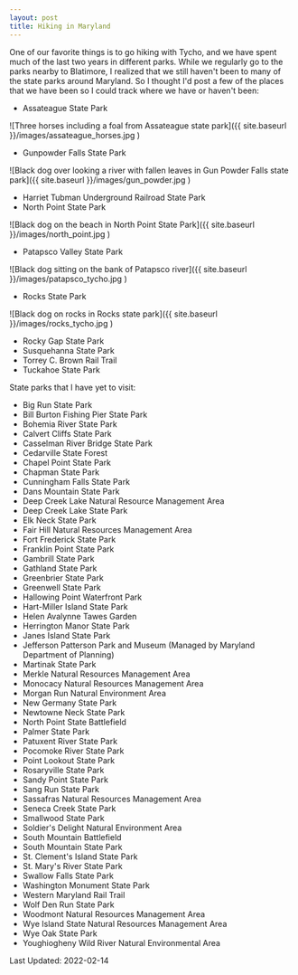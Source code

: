 ```yaml
---
layout: post
title: Hiking in Maryland
---
```


One of our favorite things is to go hiking with Tycho, and we have spent much of the last two years in different parks.  While we regularly go to the parks nearby to Blatimore, I realized that we still haven't been to many of the state parks around Maryland. So I thought I'd post a few of the places that we have been so I could track where we have or haven't been:

* Assateague State Park

![Three horses including a foal from Assateague state park]({{ site.baseurl }}/images/assateague_horses.jpg )

* Gunpowder Falls State Park

![Black dog over looking a river with fallen leaves in Gun Powder Falls state park]({{ site.baseurl }}/images/gun_powder.jpg )


* Harriet Tubman Underground Railroad State Park
* North Point State Park

![Black dog on the beach in North Point State Park]({{ site.baseurl }}/images/north_point.jpg )


* Patapsco Valley State Park

![Black dog sitting on the bank of Patapsco river]({{ site.baseurl }}/images/patapsco_tycho.jpg )


* Rocks State Park

![Black dog on rocks in Rocks state park]({{ site.baseurl }}/images/rocks_tycho.jpg )

* Rocky Gap State Park
* Susquehanna State Park
* Torrey C. Brown Rail Trail
* Tuckahoe State Park




State parks that I have yet to visit:
 
* Big Run State Park
* Bill Burton Fishing Pier State Park
* Bohemia River State Park
* Calvert Cliffs State Park
* Casselman River Bridge State Park
* Cedarville State Forest
* Chapel Point State Park
* Chapman State Park
* Cunningham Falls State Park
* Dans Mountain State Park
* Deep Creek Lake Natural Resource Management Area
* Deep Creek Lake State Park
* Elk Neck State Park
* Fair Hill Natural Resources Management Area
* Fort Frederick State Park
* Franklin Point State Park
* Gambrill State Park
* Gathland State Park
* Greenbrier State Park
* Greenwell State Park
* Hallowing Point Waterfront Park​
* Hart-Miller Island State Park
* Helen Avalynne Tawes Garden
* Herrington Manor State Park
* Janes Island State Park
* Jefferson Patterson Park and Museum (Managed by Maryland Department of Planning)
* Martinak State Park
* Merkle Natural Resources Management Area
* Monocacy Natural Resources Management Area
* Morgan Run Natural Environment Area
* New Germany State Park
* Newtowne Neck State Park
* North Point State Battlefield
* Palmer State Park
* Patuxent River State Park
* Pocomoke River State Park
* Point Lookout State Park
* Rosaryville State Park
* Sandy Point State Park
* Sang Run State Park
* Sassafras Natural Resources Management Area
* Seneca Creek State Park
* Smallwood State Park
* Soldier's Delight Natural Environment Area
* South Mountain Battlefield
* South Mountain State Park
* St. Clement's Island State Park
* St. Mary's River State Park
* Swallow Falls State Park
* Washington Monument State Park
* Western Maryland Rail Trail
* Wolf Den Run State Park
* Woodmont Natural Resources Management Area
* Wye Island State Natural Resources Management Area
* Wye Oak State Park
* Youghiogheny Wild River Natural Environmental Area


Last Updated: 2022-02-14
